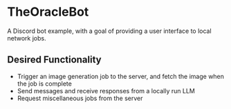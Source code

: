 # TheOracleBot

A Discord bot example, with a goal of providing a user interface to local network jobs.

## Desired Functionality

- Trigger an image generation job to the server, and fetch the image when the job is complete
- Send messages and receive responses from a locally run LLM
- Request miscellaneous jobs from the server
